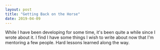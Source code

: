 ```yaml
---
layout: post
title: "Getting Back on the Horse"
date: 2019-04-09
---
```


While I have been developing for some time, it's been quite a while since I wrote about it. I find I have some things I wish to write about now that I'm mentoring a few people. Hard lessons learned along the way.